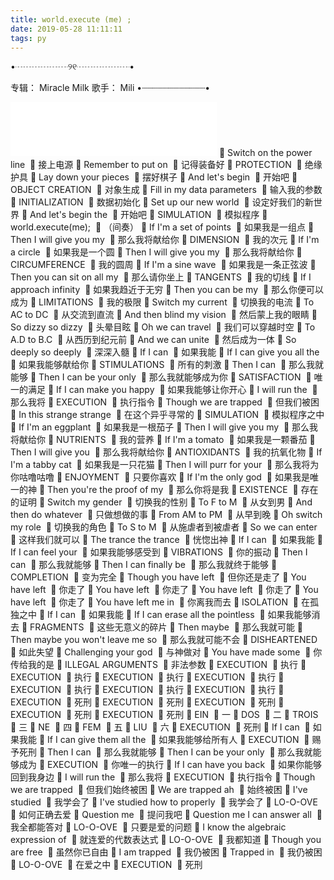 ```yaml
---
title: world.execute (me) ;
date: 2019-05-28 11:11:11
tags: py
---
```

•┈┈┈┈┈┈୨୧┈┈┈┈┈┈•
<!--more-->
专辑：
Miracle Milk
歌手：
Mili
•┈┈┈┈┈┈┈┈┈┈┈┈•
<iframe frameborder="no" border="0" marginwidth="0" marginheight="0" width=330 height=86 src="//music.163.com/outchain/player?type=2&id=435278010&auto=1&height=66"></iframe>
🎵	Switch on the power line 🎵	接上电源🎵	Remember to put on 🎵	记得装备好🎵	PROTECTION 🎵	绝缘护具🎵	Lay down your pieces 🎵	摆好棋子🎵	And let's begin 🎵	开始吧🎵	OBJECT CREATION 🎵	对象生成🎵	Fill in my data parameters 🎵	输入我的参数🎵	INITIALIZATION 🎵	数据初始化🎵	Set up our new world 🎵	设定好我们的新世界🎵	And let's begin the 🎵	开始吧🎵	SIMULATION 🎵	模拟程序🎵	world.execute(me); 🎵	（间奏）🎵	If I'm a set of points 🎵	如果我是一组点🎵	Then I will give you my 🎵	那么我将献给你🎵	DIMENSION 🎵	我的次元🎵	If I'm a circle 🎵	如果我是一个圆🎵	Then I will give you my 🎵	那么我将献给你🎵	CIRCUMFERENCE 🎵	我的圆周🎵	If I'm a sine wave 🎵	如果我是一条正弦波🎵	Then you can sit on all my 🎵	那么请你坐上🎵	TANGENTS 🎵	我的切线🎵	If I approach infinity 🎵	如果我趋近于无穷🎵	Then you can be my 🎵	那么你便可以成为🎵	LIMITATIONS 🎵	我的极限🎵	Switch my current 🎵	切换我的电流🎵	To AC to DC 🎵	从交流到直流🎵	And then blind my vision 🎵	然后蒙上我的眼睛🎵	So dizzy so dizzy 🎵	头晕目眩🎵	Oh we can travel 🎵	我们可以穿越时空🎵	To A.D to B.C 🎵	从西历到纪元前🎵	And we can unite 🎵	然后成为一体🎵	So deeply so deeply 🎵	深深入髓🎵	If I can 🎵	如果我能🎵	If I can give you all the 🎵	如果我能够献给你🎵	STIMULATIONS 🎵	所有的刺激🎵	Then I can 🎵	那么我就能够🎵	Then I can be your only 🎵	那么我就能够成为你🎵	SATISFACTION 🎵	唯一的满足🎵	If I can make you happy 🎵	如果我能够让你开心🎵	I will run the 🎵	那么我将🎵	EXECUTION 🎵	执行指令🎵	Though we are trapped 🎵	但我们被困🎵	In this strange strange 🎵	在这个异乎寻常的🎵	SIMULATION 🎵	模拟程序之中🎵	If I'm an eggplant 🎵	如果我是一根茄子🎵	Then I will give you my 🎵	那么我将献给你🎵	NUTRIENTS 🎵	我的营养🎵	If I'm a tomato 🎵	如果我是一颗番茄🎵	Then I will give you 🎵	那么我将献给你🎵	ANTIOXIDANTS 🎵	我的抗氧化物🎵	If I'm a tabby cat 🎵	如果我是一只花猫🎵	Then I will purr for your 🎵	那么我将为你咕噜咕噜🎵	ENJOYMENT 🎵	只要你喜欢🎵	If I'm the only god 🎵	如果我是唯一的神🎵	Then you're the proof of my 🎵	那么你将是我🎵	EXISTENCE 🎵	存在的证明🎵	Switch my gender 🎵	切换我的性别🎵	To F to M 🎵	从女到男🎵	And then do whatever 🎵	只做想做的事🎵	From AM to PM 🎵	从早到晚🎵	Oh switch my role 🎵	切换我的角色🎵	To S to M 🎵	从施虐者到被虐者🎵	So we can enter 🎵	这样我们就可以🎵	The trance the trance 🎵	恍惚出神🎵	If I can 🎵	如果我能🎵	If I can feel your 🎵	如果我能够感受到🎵	VIBRATIONS 🎵	你的振动🎵	Then I can 🎵	那么我就能够🎵	Then I can finally be 🎵	那么我就终于能够🎵	COMPLETION 🎵	变为完全🎵	Though you have left 🎵	但你还是走了🎵	You have left 🎵	你走了🎵	You have left 🎵	你走了🎵	You have left 🎵	你走了🎵	You have left 🎵	你走了🎵	You have left me in 🎵	你离我而去🎵	ISOLATION 🎵	在孤独之中🎵	If I can 🎵	如果我能🎵	If I can erase all the pointless 🎵	如果我能够消去🎵	FRAGMENTS 🎵	这些无意义的碎片🎵	Then maybe 🎵	那么我就可能🎵	Then maybe you won't leave me so 🎵	那么我就可能不会🎵	DISHEARTENED 🎵	如此失望🎵	Challenging your god 🎵	与神做对🎵	You have made some 🎵	你传给我的是🎵	ILLEGAL ARGUMENTS 🎵	非法参数🎵	EXECUTION 🎵	执行🎵	EXECUTION 🎵	执行🎵	EXECUTION 🎵	执行🎵	EXECUTION 🎵	执行🎵	EXECUTION 🎵	执行🎵	EXECUTION 🎵	执行🎵	EXECUTION 🎵	执行🎵	EXECUTION 🎵	死刑🎵	EXECUTION 🎵	死刑🎵	EXECUTION 🎵	死刑🎵	EXECUTION 🎵	死刑🎵	EXECUTION 🎵	死刑🎵	EIN 🎵	一🎵	DOS 🎵	二🎵	TROIS 🎵	三🎵	NE 🎵	四🎵	FEM 🎵	五🎵	LIU 🎵	六🎵	EXECUTION 🎵	死刑🎵	If I can 🎵	如果我能🎵	If I can give them all the 🎵	如果我能够给所有人🎵	EXECUTION 🎵	赐予死刑🎵	Then I can 🎵	那么我就能够🎵	Then I can be your only 🎵	那么我就能够成为🎵	EXECUTION 🎵	你唯一的执行🎵	If I can have you back 🎵	如果你能够回到我身边🎵	I will run the 🎵	那么我将🎵	EXECUTION 🎵	执行指令🎵	Though we are trapped 🎵	但我们始终被困🎵	We are trapped ah 🎵	始终被困🎵	I've studied 🎵	我学会了🎵	I've studied how to properly 🎵	我学会了🎵	LO-O-OVE 🎵	如何正确去爱🎵	Question me 🎵	提问我吧🎵	Question me I can answer all 🎵	我全都能答对🎵	LO-O-OVE 🎵	只要是爱的问题🎵	I know the algebraic expression of 🎵	就连爱的代数表达式🎵	LO-O-OVE 🎵	我都知道🎵	Though you are free 🎵	虽然你已自由🎵	I am trapped 🎵	我仍被困🎵	Trapped in 🎵	我仍被困🎵	LO-O-OVE 🎵	在爱之中🎵	EXECUTION 🎵	死刑